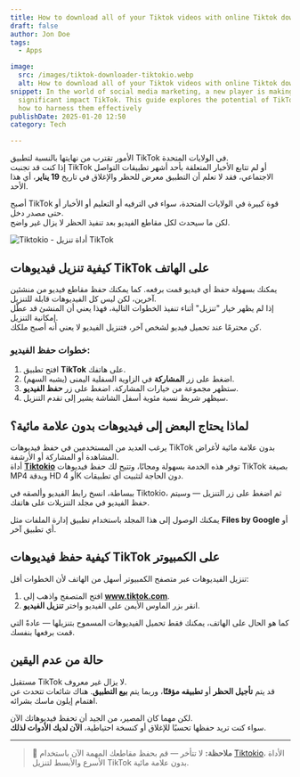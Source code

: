 ```yaml
---
title: How to download all of your Tiktok videos with online Tiktok downloader
draft: false
author: Jon Doe 
tags:
  - Apps

image:
  src: /images/tiktok-downloader-tiktokio.webp
  alt: How to download all of your Tiktok videos with online Tiktok downloader
snippet: In the world of social media marketing, a new player is making a
  significant impact TikTok. This guide explores the potential of TikTok ads and
  how to harness them effectively
publishDate: 2025-01-20 12:50
category: Tech

---
```



الأمور تقترب من نهايتها بالنسبة لتطبيق TikTok في الولايات المتحدة.  
إذا كنت قد تجنبت TikTok أو لم تتابع الأخبار المتعلقة بأحد أشهر تطبيقات التواصل الاجتماعي، فقد لا تعلم أن التطبيق معرض للحظر والإغلاق في تاريخ **19 يناير**، أي هذا الأحد.  

أصبح TikTok قوة كبيرة في الولايات المتحدة، سواء في الترفيه أو التعليم أو الأخبار أو حتى مصدر دخل.  
لكن ما سيحدث لكل مقاطع الفيديو بعد تنفيذ الحظر لا يزال غير واضح.

![Tiktokio - أداة تنزيل TikTok](/images/tiktok-downloader-tiktokio.webp "Tiktokio - كيفية تنزيل فيديوهات TikTok")

## كيفية تنزيل فيديوهات TikTok على الهاتف

يمكنك بسهولة حفظ أي فيديو قمت برفعه. كما يمكنك حفظ مقاطع فيديو من منشئين آخرين، لكن ليس كل الفيديوهات قابلة للتنزيل.  
إذا لم يظهر خيار "تنزيل" أثناء تنفيذ الخطوات التالية، فهذا يعني أن المنشئ قد عطّل إمكانية التنزيل.  
كن محترمًا عند تحميل فيديو لشخص آخر، فتنزيل الفيديو لا يعني أنه أصبح ملكك.

### خطوات حفظ الفيديو:

1. افتح تطبيق **TikTok** على هاتفك.  
2. اضغط على زر **المشاركة** في الزاوية السفلية اليمنى (يشبه السهم).  
3. ستظهر مجموعة من خيارات المشاركة. اضغط على زر **حفظ الفيديو**.  
4. سيظهر شريط نسبة مئوية أسفل الشاشة يشير إلى تقدم التنزيل.

## لماذا يحتاج البعض إلى فيديوهات بدون علامة مائية؟

يرغب العديد من المستخدمين في حفظ فيديوهات TikTok بدون علامة مائية لأغراض المشاهدة أو المشاركة أو الأرشفة.  
أداة [**Tiktokio**](https://tiktokio.cam/) توفر هذه الخدمة بسهولة ومجانًا، وتتيح لك حفظ فيديوهات TikTok بصيغة MP4 وبدقة HD أو 4K دون الحاجة لتثبيت أي تطبيقات.

ببساطة، انسخ رابط الفيديو وألصقه في Tiktokio، ثم اضغط على زر التنزيل — وسيتم حفظ الفيديو في مجلد التنزيلات على هاتفك.

يمكنك الوصول إلى هذا المجلد باستخدام تطبيق إدارة الملفات مثل **Files by Google** أو أي تطبيق آخر.

## كيفية حفظ فيديوهات TikTok على الكمبيوتر

تنزيل الفيديوهات عبر متصفح الكمبيوتر أسهل من الهاتف لأن الخطوات أقل:

1. افتح المتصفح واذهب إلى **www.tiktok.com**.  
2. انقر بزر الماوس الأيمن على الفيديو واختر **تنزيل الفيديو**.

كما هو الحال على الهاتف، يمكنك فقط تحميل الفيديوهات المسموح بتنزيلها — عادةً التي قمت برفعها بنفسك.

## حالة من عدم اليقين

مستقبل TikTok لا يزال غير معروف.  
قد يتم **تأجيل الحظر** أو **تطبيقه مؤقتًا**، وربما يتم **بيع التطبيق**. هناك شائعات تتحدث عن اهتمام إيلون ماسك بشرائه.

لكن مهما كان المصير، من الجيد أن تحفظ فيديوهاتك الآن.  
سواء كنت تريد حفظها تحسبًا للإغلاق أو كنسخة احتياطية، **الآن لديك الأدوات لذلك**.

---
> 🧠 **ملاحظة:** لا تتأخر — قم بحفظ مقاطعك المهمة الآن باستخدام [Tiktokio](https://tiktokio.cam/)، الأداة الأسرع والأبسط لتنزيل TikTok بدون علامة مائية.
